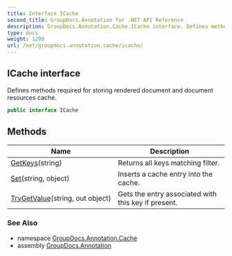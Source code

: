```yaml
---
title: Interface ICache
second_title: GroupDocs.Annotation for .NET API Reference
description: GroupDocs.Annotation.Cache.ICache interface. Defines methods required for storing rendered document and document resources cache
type: docs
weight: 1290
url: /net/groupdocs.annotation.cache/icache/
---
```

## ICache interface

Defines methods required for storing rendered document and document resources cache.

```csharp
public interface ICache
```

## Methods

| Name | Description |
| --- | --- |
| [GetKeys](../../groupdocs.annotation.cache/icache/getkeys/)(string) | Returns all keys matching filter. |
| [Set](../../groupdocs.annotation.cache/icache/set/)(string, object) | Inserts a cache entry into the cache. |
| [TryGetValue](../../groupdocs.annotation.cache/icache/trygetvalue/)(string, out object) | Gets the entry associated with this key if present. |

### See Also

* namespace [GroupDocs.Annotation.Cache](../../groupdocs.annotation.cache/)
* assembly [GroupDocs.Annotation](../../)


